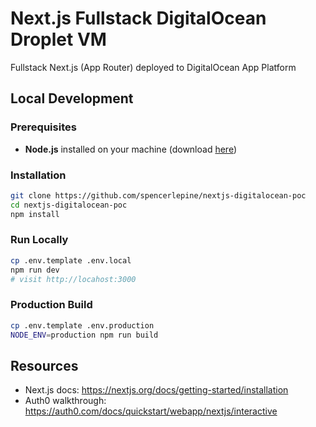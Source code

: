 # Next.js Fullstack DigitalOcean Droplet VM

Fullstack Next.js (App Router) deployed to DigitalOcean App Platform

## Local Development

### Prerequisites

- **Node.js** installed on your machine (download [here](https://nodejs.org/en/download))

### Installation

```sh
git clone https://github.com/spencerlepine/nextjs-digitalocean-poc
cd nextjs-digitalocean-poc
npm install
```

### Run Locally

```sh
cp .env.template .env.local
npm run dev
# visit http://locahost:3000
```

### Production Build

```sh
cp .env.template .env.production
NODE_ENV=production npm run build
```

## Resources

- Next.js docs: https://nextjs.org/docs/getting-started/installation
- Auth0 walkthrough: https://auth0.com/docs/quickstart/webapp/nextjs/interactive
